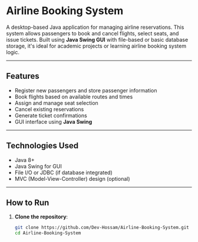 #  Airline Booking System

A desktop-based Java application for managing airline reservations. This system allows passengers to book and cancel flights, select seats, and issue tickets. Built using **Java Swing GUI** with file-based or basic database storage, it's ideal for academic projects or learning airline booking system logic.

---

##  Features

-  Register new passengers and store passenger information
-  Book flights based on available routes and times
-  Assign and manage seat selection
-  Cancel existing reservations
-  Generate ticket confirmations
-  GUI interface using **Java Swing**

---
## Technologies Used

- Java 8+
- Java Swing for GUI
- File I/O or JDBC (if database integrated)
- MVC (Model-View-Controller) design (optional)

---

##  How to Run

1. **Clone the repository**:
   ```bash
   git clone https://github.com/Dev-Hossam/Airline-Booking-System.git
   cd Airline-Booking-System
